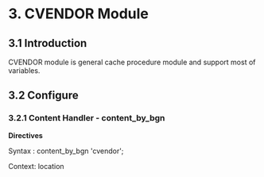 # 3. CVENDOR Module #

## 3.1 Introduction ##

CVENDOR module is general cache procedure module and support most of variables.

## 3.2 Configure ##

### 3.2.1 Content Handler - content\_by\_bgn ###

**Directives**

Syntax :	content\_by\_bgn 'cvendor';

Context:	location
